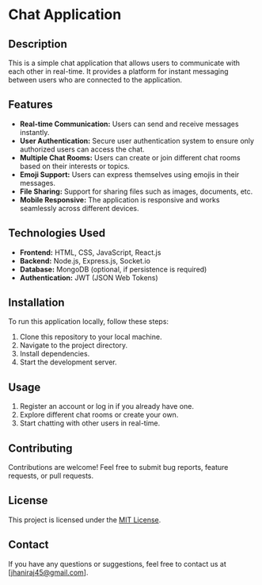 # Chat Application

## Description

This is a simple chat application that allows users to communicate with each other in real-time. It provides a platform for instant messaging between users who are connected to the application.

## Features

- **Real-time Communication:** Users can send and receive messages instantly.
- **User Authentication:** Secure user authentication system to ensure only authorized users can access the chat.
- **Multiple Chat Rooms:** Users can create or join different chat rooms based on their interests or topics.
- **Emoji Support:** Users can express themselves using emojis in their messages.
- **File Sharing:** Support for sharing files such as images, documents, etc.
- **Mobile Responsive:** The application is responsive and works seamlessly across different devices.

## Technologies Used

- **Frontend:** HTML, CSS, JavaScript, React.js
- **Backend:** Node.js, Express.js, Socket.io
- **Database:** MongoDB (optional, if persistence is required)
- **Authentication:** JWT (JSON Web Tokens)

## Installation

To run this application locally, follow these steps:

1. Clone this repository to your local machine.
2. Navigate to the project directory.
3. Install dependencies.
4. Start the development server.


## Usage

1. Register an account or log in if you already have one.
2. Explore different chat rooms or create your own.
3. Start chatting with other users in real-time.

## Contributing

Contributions are welcome! Feel free to submit bug reports, feature requests, or pull requests.

## License

This project is licensed under the [MIT License](LICENSE).

## Contact

If you have any questions or suggestions, feel free to contact us at [jhaniraj45@gmail.com].


